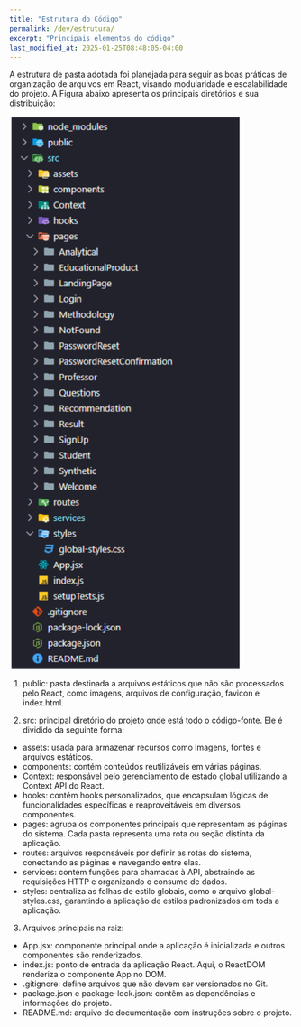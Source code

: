 ```yaml
---
title: "Estrutura do Código"
permalink: /dev/estrutura/
excerpt: "Principais elementos do código"
last_modified_at: 2025-01-25T08:48:05-04:00
---
```


A estrutura de pasta adotada foi planejada para seguir as boas práticas de organização de arquivos em React, visando modularidade e escalabilidade do projeto. A Figura abaixo apresenta os principais diretórios e sua distribuição:

![pastas](/assets/images/code1.PNG)

1. public: pasta destinada a arquivos estáticos que não são processados pelo React, como imagens, arquivos de configuração, favicon e index.html.

2. src: principal diretório do projeto onde está todo o código-fonte. Ele é dividido da seguinte forma:
- assets: usada para armazenar recursos como imagens, fontes e arquivos estáticos.
- components: contém conteúdos reutilizáveis em várias páginas.
- Context: responsável pelo gerenciamento de estado global utilizando a Context API do React.
- hooks: contém hooks personalizados, que encapsulam lógicas de funcionalidades específicas e reaproveitáveis em diversos componentes.
- pages: agrupa os componentes principais que representam as páginas do sistema. Cada pasta representa uma rota ou seção distinta da aplicação.
- routes: arquivos responsáveis por definir as rotas do sistema, conectando as páginas e navegando entre elas.
- services: contém funções para chamadas à API, abstraindo as requisições HTTP e organizando o consumo de dados.
- styles: centraliza as folhas de estilo globais, como o arquivo global-styles.css, garantindo a aplicação de estilos padronizados em toda a aplicação.

3. Arquivos principais na raiz:
- App.jsx: componente principal onde a aplicação é inicializada e outros componentes são renderizados.
- index.js: ponto de entrada da aplicação React. Aqui, o ReactDOM renderiza o componente App no DOM.
- .gitignore: define arquivos que não devem ser versionados no Git.
- package.json e package-lock.json: contêm as dependências e informações do projeto.
- README.md: arquivo de documentação com instruções sobre o projeto.